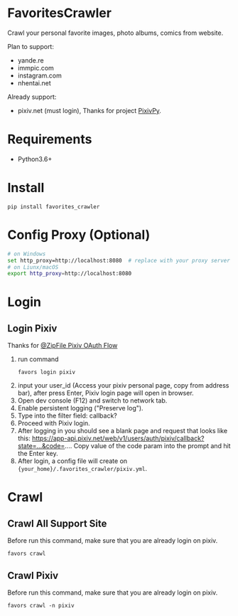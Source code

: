 # FavoritesCrawler
Crawl your personal favorite images, photo albums, comics from website.

Plan to support:
- yande.re
- immpic.com
- instagram.com
- nhentai.net

Already support:
- pixiv.net (must login), Thanks for project [PixivPy](https://github.com/upbit/pixivpy).

# Requirements
- Python3.6+

# Install
```
pip install favorites_crawler
```

# Config Proxy (Optional)
```bash
# on Windows
set http_proxy=http://localhost:8080  # replace with your proxy server
# on Liunx/macOS
export http_proxy=http://localhost:8080
```

# Login
## Login Pixiv
Thanks for [@ZipFile Pixiv OAuth Flow](https://gist.github.com/ZipFile/c9ebedb224406f4f11845ab700124362)
1. run command
    ```
    favors login pixiv
    ```
2. input your user_id (Access your pixiv personal page, copy from address bar), after press Enter, Pixiv login page will open in browser.
3. Open dev console (F12) and switch to network tab.
4. Enable persistent logging ("Preserve log").
5. Type into the filter field: callback?
6. Proceed with Pixiv login.
7. After logging in you should see a blank page and request that looks like this: 
   https://app-api.pixiv.net/web/v1/users/auth/pixiv/callback?state=...&code=.... 
   Copy value of the code param into the prompt and hit the Enter key.
8. After login, a config file will create on `{your_home}/.favorites_crawler/pixiv.yml`.

# Crawl
## Crawl All Support Site
Before run this command, make sure that you are already login on pixiv.
```
favors crawl
```

## Crawl Pixiv
Before run this command, make sure that you are already login on pixiv.
```
favors crawl -n pixiv
```
